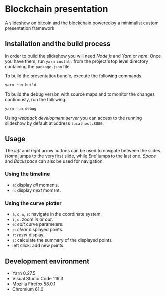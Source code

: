 # Blockchain presentation

A slideshow on bitcoin and the blockchain powered by a minimalist custom presentation framework.

## Installation and the build process

In order to build the slideshow you will need _Node.js_ and _Yarn_ or _npm_. Once you have them, run `yarn install` from the project's top level directory containing the `package.json` file.

To build the presentation bundle, execute the following commands.
    
    yarn run build

To build the debug version with source maps and to monitor the changes continously, run the following.

    yarn run debug

Using _webpack development server_ you can access to the running slideshow by default at address `localhost:8080`.

## Usage

The _left_ and _right_ arrow buttons can be used to navigate between the slides. _Home_ jumps to the very first slide, while _End_ jumps to the last one. _Space_ and _Backspace_ can also be used for navigation.

### Using the timeline

  * `a`: display _all_ moments.
  * `n`: display _next_ moment.

### Using the curve plotter

  * `a`, `d`, `w`, `s`: navigate in the coordinate system.
  * `i`, `o`: zoom _in_ or _out_.
  * `e`: _edit_ curve parameters.
  * `c`: _clear_ displayed points.
  * `r`: _reset_ display.
  * `z`: calculate the summary of the displayed points.
  * left click: add new points.

## Development environment

  * Yarn 0.27.5
  * Visual Studio Code 1.19.3
  * Mozilla Firefox 58.0.1
  * Chromium 61.0

